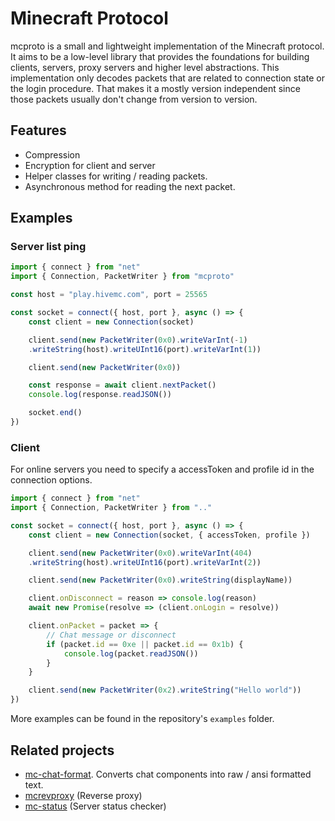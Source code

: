 # Minecraft Protocol

mcproto is a small and lightweight implementation of the Minecraft protocol.
It aims to be a low-level library that provides the foundations
for building clients, servers, proxy servers and higher level abstractions.
This implementation only decodes packets that are related to connection state
or the login procedure. That makes it a mostly version independent since those
packets usually don't change from version to version.

## Features

- Compression
- Encryption for client and server
- Helper classes for writing / reading packets.
- Asynchronous method for reading the next packet.

## Examples

### Server list ping

```js
import { connect } from "net"
import { Connection, PacketWriter } from "mcproto"

const host = "play.hivemc.com", port = 25565

const socket = connect({ host, port }, async () => {
    const client = new Connection(socket)

    client.send(new PacketWriter(0x0).writeVarInt(-1)
    .writeString(host).writeUInt16(port).writeVarInt(1))

    client.send(new PacketWriter(0x0))

    const response = await client.nextPacket()
    console.log(response.readJSON())

    socket.end()
})
```

### Client

For online servers you need to specify a accessToken and profile id in the
connection options.

```js
import { connect } from "net"
import { Connection, PacketWriter } from ".."

const socket = connect({ host, port }, async () => {
    const client = new Connection(socket, { accessToken, profile })

    client.send(new PacketWriter(0x0).writeVarInt(404)
    .writeString(host).writeUInt16(port).writeVarInt(2))

    client.send(new PacketWriter(0x0).writeString(displayName))

    client.onDisconnect = reason => console.log(reason)
    await new Promise(resolve => (client.onLogin = resolve))

    client.onPacket = packet => {
        // Chat message or disconnect
        if (packet.id == 0xe || packet.id == 0x1b) {
            console.log(packet.readJSON())
        }
    }

    client.send(new PacketWriter(0x2).writeString("Hello world"))
})
```

More examples can be found in the repository's `examples` folder.

## Related projects

- [mc-chat-format](https://gitlab.com/janispritzkau/mc-chat-format). Converts
  chat components into raw / ansi formatted text. 
- [mcrevproxy](https://gitlab.com/janispritzkau/mcrevproxy) (Reverse proxy)
- [mc-status](https://gitlab.com/janispritzkau/mc-status) (Server status checker)

